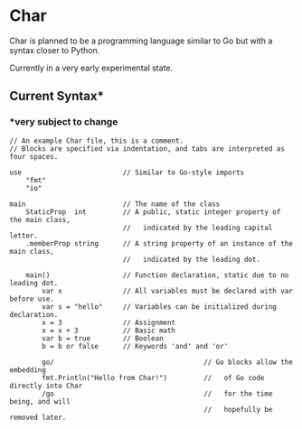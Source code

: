 # Char
Char is planned to be a programming language similar to Go but with a syntax closer to Python.

Currently in a very early experimental state.

## Current Syntax*
### *very subject to change

```
// An example Char file, this is a comment.
// Blocks are specified via indentation, and tabs are interpreted as four spaces.

use							// Similar to Go-style imports
	"fmt"
	"io"

main						// The name of the class
	StaticProp  int			// A public, static integer property of the main class,
							//   indicated by the leading capital letter.
	.memberProp string		// A string property of an instance of the main class,
							//   indicated by the leading dot.
	
	main()					// Function declaration, static due to no leading dot.
		var x				// All variables must be declared with var before use.
		var s = "hello"		// Variables can be initialized during declaration.
		x = 3				// Assignment
		x = x + 3			// Basic math
		var b = true		// Boolean
		b = b or false		// Keywords 'and' and 'or'
		
		go/										// Go blocks allow the embedding
		fmt.Println("Hello from Char!")			//   of Go code directly into Char
		/go										//   for the time being, and will
												//   hopefully be removed later.
```
